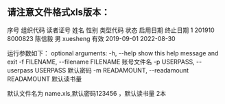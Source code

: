 ## 请注意文件格式xls版本：
序号	组织代码	读者证号	姓名	性别	类型代码	状态	启用日期	终止日期
1	    201910	 8000823	陈信毅	男	  xuesheng	有效	2019-09-01	2022-08-30

运行参数如下：
optional arguments:
  -h, --help            show this help message and exit
  -f FILENAME, --filename FILENAME
                        账号文件名
  -p USERPASS, --userpass USERPASS
                        默认密码
  -m READAMOUNT, --readamount READAMOUNT
                        默认读书量

默认文件名为 name.xls,默认密码123456 ，默认读书量 2本
